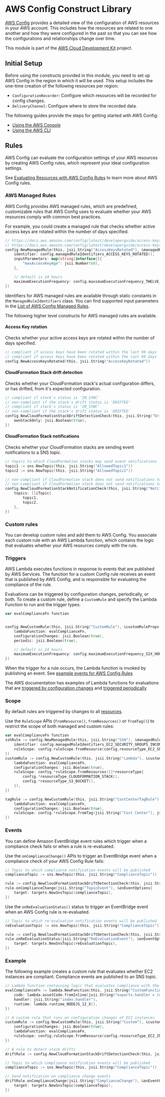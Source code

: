 # AWS Config Construct Library

[AWS Config](https://docs.aws.amazon.com/config/latest/developerguide/WhatIsConfig.html) provides a detailed view of the configuration of AWS resources in your AWS account.
This includes how the resources are related to one another and how they were configured in the
past so that you can see how the configurations and relationships change over time.

This module is part of the [AWS Cloud Development Kit](https://github.com/aws/aws-cdk) project.

## Initial Setup

Before using the constructs provided in this module, you need to set up AWS Config
in the region in which it will be used. This setup includes the one-time creation of the
following resources per region:

* `ConfigurationRecorder`: Configure which resources will be recorded for config changes.
* `DeliveryChannel`: Configure where to store the recorded data.

The following guides provide the steps for getting started with AWS Config:

* [Using the AWS Console](https://docs.aws.amazon.com/config/latest/developerguide/gs-console.html)
* [Using the AWS CLI](https://docs.aws.amazon.com/config/latest/developerguide/gs-cli.html)

## Rules

AWS Config can evaluate the configuration settings of your AWS resources by creating AWS Config rules,
which represent your ideal configuration settings.

See [Evaluating Resources with AWS Config Rules](https://docs.aws.amazon.com/config/latest/developerguide/evaluate-config.html) to learn more about AWS Config rules.

### AWS Managed Rules

AWS Config provides AWS managed rules, which are predefined, customizable rules that AWS Config
uses to evaluate whether your AWS resources comply with common best practices.

For example, you could create a managed rule that checks whether active access keys are rotated
within the number of days specified.

```go
// https://docs.aws.amazon.com/config/latest/developerguide/access-keys-rotated.html
// https://docs.aws.amazon.com/config/latest/developerguide/access-keys-rotated.html
config.NewManagedRule(this, jsii.String("AccessKeysRotated"), &managedRuleProps{
	identifier: config.managedRuleIdentifiers_ACCESS_KEYS_ROTATED(),
	inputParameters: map[string]interface{}{
		"maxAccessKeyAge": jsii.Number(60),
	},

	// default is 24 hours
	maximumExecutionFrequency: config.maximumExecutionFrequency_TWELVE_HOURS,
})
```

Identifiers for AWS managed rules are available through static constants in the `ManagedRuleIdentifiers` class.
You can find supported input parameters in the [List of AWS Config Managed Rules](https://docs.aws.amazon.com/config/latest/developerguide/managed-rules-by-aws-config.html).

The following higher level constructs for AWS managed rules are available.

#### Access Key rotation

Checks whether your active access keys are rotated within the number of days specified.

```go
// compliant if access keys have been rotated within the last 90 days
// compliant if access keys have been rotated within the last 90 days
config.NewAccessKeysRotated(this, jsii.String("AccessKeyRotated"))
```

#### CloudFormation Stack drift detection

Checks whether your CloudFormation stack's actual configuration differs, or has drifted,
from it's expected configuration.

```go
// compliant if stack's status is 'IN_SYNC'
// non-compliant if the stack's drift status is 'DRIFTED'
// compliant if stack's status is 'IN_SYNC'
// non-compliant if the stack's drift status is 'DRIFTED'
config.NewCloudFormationStackDriftDetectionCheck(this, jsii.String("Drift"), &cloudFormationStackDriftDetectionCheckProps{
	ownStackOnly: jsii.Boolean(true),
})
```

#### CloudFormation Stack notifications

Checks whether your CloudFormation stacks are sending event notifications to a SNS topic.

```go
// topics to which CloudFormation stacks may send event notifications
topic1 := sns.NewTopic(this, jsii.String("AllowedTopic1"))
topic2 := sns.NewTopic(this, jsii.String("AllowedTopic2"))

// non-compliant if CloudFormation stack does not send notifications to 'topic1' or 'topic2'
// non-compliant if CloudFormation stack does not send notifications to 'topic1' or 'topic2'
config.NewCloudFormationStackNotificationCheck(this, jsii.String("NotificationCheck"), &cloudFormationStackNotificationCheckProps{
	topics: []iTopic{
		topic1,
		topic2,
	},
})
```

### Custom rules

You can develop custom rules and add them to AWS Config. You associate each custom rule with an
AWS Lambda function, which contains the logic that evaluates whether your AWS resources comply
with the rule.

### Triggers

AWS Lambda executes functions in response to events that are published by AWS Services.
The function for a custom Config rule receives an event that is published by AWS Config,
and is responsible for evaluating the compliance of the rule.

Evaluations can be triggered by configuration changes, periodically, or both.
To create a custom rule, define a `CustomRule` and specify the Lambda Function
to run and the trigger types.

```go
var evalComplianceFn function


config.NewCustomRule(this, jsii.String("CustomRule"), &customRuleProps{
	lambdaFunction: evalComplianceFn,
	configurationChanges: jsii.Boolean(true),
	periodic: jsii.Boolean(true),

	// default is 24 hours
	maximumExecutionFrequency: config.maximumExecutionFrequency_SIX_HOURS,
})
```

When the trigger for a rule occurs, the Lambda function is invoked by publishing an event.
See [example events for AWS Config Rules](https://docs.aws.amazon.com/config/latest/developerguide/evaluate-config_develop-rules_example-events.html)

The AWS documentation has examples of Lambda functions for evaluations that are
[triggered by configuration changes](https://docs.aws.amazon.com/config/latest/developerguide/evaluate-config_develop-rules_nodejs-sample.html#event-based-example-rule) and [triggered periodically](https://docs.aws.amazon.com/config/latest/developerguide/evaluate-config_develop-rules_nodejs-sample.html#periodic-example-rule)

### Scope

By default rules are triggered by changes to all [resources](https://docs.aws.amazon.com/config/latest/developerguide/resource-config-reference.html#supported-resources).

Use the `RuleScope` APIs (`fromResource()`, `fromResources()` or `fromTag()`) to restrict
the scope of both managed and custom rules:

```go
var evalComplianceFn function
sshRule := config.NewManagedRule(this, jsii.String("SSH"), &managedRuleProps{
	identifier: config.managedRuleIdentifiers_EC2_SECURITY_GROUPS_INCOMING_SSH_DISABLED(),
	ruleScope: config.ruleScope.fromResource(config.resourceType_EC2_SECURITY_GROUP(), jsii.String("sg-1234567890abcdefgh")),
})
customRule := config.NewCustomRule(this, jsii.String("Lambda"), &customRuleProps{
	lambdaFunction: evalComplianceFn,
	configurationChanges: jsii.Boolean(true),
	ruleScope: config.*ruleScope.fromResources([]*resourceType{
		config.*resourceType_CLOUDFORMATION_STACK(),
		config.*resourceType_S3_BUCKET(),
	}),
})

tagRule := config.NewCustomRule(this, jsii.String("CostCenterTagRule"), &customRuleProps{
	lambdaFunction: evalComplianceFn,
	configurationChanges: jsii.Boolean(true),
	ruleScope: config.*ruleScope.fromTag(jsii.String("Cost Center"), jsii.String("MyApp")),
})
```

### Events

You can define Amazon EventBridge event rules which trigger when a compliance check fails
or when a rule is re-evaluated.

Use the `onComplianceChange()` APIs to trigger an EventBridge event when a compliance check
of your AWS Config Rule fails:

```go
// Topic to which compliance notification events will be published
complianceTopic := sns.NewTopic(this, jsii.String("ComplianceTopic"))

rule := config.NewCloudFormationStackDriftDetectionCheck(this, jsii.String("Drift"))
rule.onComplianceChange(jsii.String("TopicEvent"), &onEventOptions{
	target: targets.NewSnsTopic(complianceTopic),
})
```

Use the `onReEvaluationStatus()` status to trigger an EventBridge event when an AWS Config
rule is re-evaluated.

```go
// Topic to which re-evaluation notification events will be published
reEvaluationTopic := sns.NewTopic(this, jsii.String("ComplianceTopic"))

rule := config.NewCloudFormationStackDriftDetectionCheck(this, jsii.String("Drift"))
rule.onReEvaluationStatus(jsii.String("ReEvaluationEvent"), &onEventOptions{
	target: targets.NewSnsTopic(reEvaluationTopic),
})
```

### Example

The following example creates a custom rule that evaluates whether EC2 instances are compliant.
Compliance events are published to an SNS topic.

```go
// Lambda function containing logic that evaluates compliance with the rule.
evalComplianceFn := lambda.NewFunction(this, jsii.String("CustomFunction"), &functionProps{
	code: lambda.assetCode.fromInline(jsii.String("exports.handler = (event) => console.log(event);")),
	handler: jsii.String("index.handler"),
	runtime: lambda.runtime_NODEJS_12_X(),
})

// A custom rule that runs on configuration changes of EC2 instances
customRule := config.NewCustomRule(this, jsii.String("Custom"), &customRuleProps{
	configurationChanges: jsii.Boolean(true),
	lambdaFunction: evalComplianceFn,
	ruleScope: config.ruleScope.fromResource(config.resourceType_EC2_INSTANCE()),
})

// A rule to detect stack drifts
driftRule := config.NewCloudFormationStackDriftDetectionCheck(this, jsii.String("Drift"))

// Topic to which compliance notification events will be published
complianceTopic := sns.NewTopic(this, jsii.String("ComplianceTopic"))

// Send notification on compliance change events
driftRule.onComplianceChange(jsii.String("ComplianceChange"), &onEventOptions{
	target: targets.NewSnsTopic(complianceTopic),
})
```
